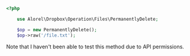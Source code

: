 ```php
<?php

    use Alorel\Dropbox\Operation\Files\PermanentlyDelete;

    $op = new PermanentlyDelete();
    $op->raw('/file.txt');
```
Note that I haven't been able to test this method due to API permissions.